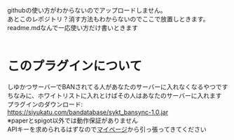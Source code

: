 githubの使い方がわからないのでアップロードしません。<br>
あとこのレポジトリ？消す方法もわからないのでここで放置しときます。<br>
readme.mdなんで一応使い方だけ書いときます<br>
<br>
# このプラグインについて
しゆかつサーバーでBANされてる人があなたのサーバーに入れなくなるやつです<br>
ちなみに、ホワイトリストに入れとけばその人はあなたのサーバーに入れます<br>
プラグインのダウンロード: https://siyukatu.com/bandatabase/sykt_bansync-1.0.jar<br>
※paperとspigot以外では動作保証がありません<br>
APIキーを求められるはずなので[マイページ](http://siyukatu.com/mypage/)から引っ張ってきてください

